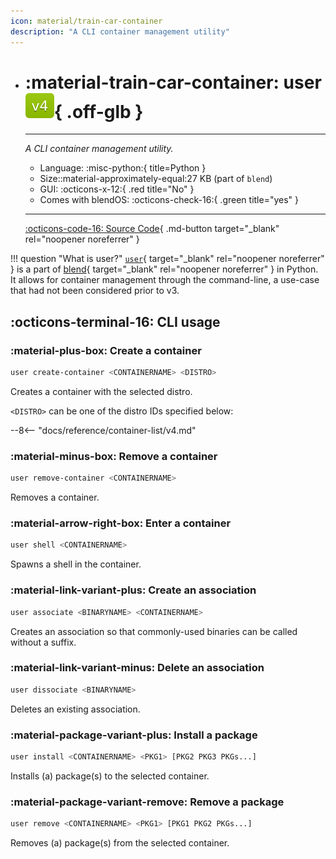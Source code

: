 ```yaml
---
icon: material/train-car-container
description: "A CLI container management utility"
---
```


<div class="grid cards" markdown>

-   # :material-train-car-container: <span class="notranslate">user</span> ![v4 badge](../../assets/img/v4.svg){ .off-glb }
    -------

    <em>A CLI container management utility.</em>

    - Language: :misc-python:{ title=Python }
    - Size::material-approximately-equal:27 KB (part of `blend`)
    - GUI: :octicons-x-12:{ .red title="No" }
    - Comes with blendOS: :octicons-check-16:{ .green title="yes" }

    ------

    [:octicons-code-16: Source Code](https://github.com/blend-os/blend/blob/main/user){ .md-button target="_blank" rel="noopener noreferrer" }

</div>

!!! question "What is <span class="notranslate">user</span>?"
    [`user`](https://github.com/blend-os/blend/blob/main/user){ target="_blank" rel="noopener noreferrer" } is a part of [blend](https://github.com/blend-os/blend){ target="_blank" rel="noopener noreferrer" } in Python. It allows for container management through the command-line, a use-case that had not been considered prior to v3.

## :octicons-terminal-16: CLI usage

### :material-plus-box: Create a container

```bash
user create-container <CONTAINERNAME> <DISTRO>
```
Creates a container with the selected distro.

`<DISTRO>` can be one of the distro IDs specified below:

--8<-- "docs/reference/container-list/v4.md"

### :material-minus-box: Remove a container

```bash
user remove-container <CONTAINERNAME>
```
Removes a container.

### :material-arrow-right-box: Enter a container

```bash
user shell <CONTAINERNAME>
```
Spawns a shell in the container.

### :material-link-variant-plus: Create an association

```bash
user associate <BINARYNAME> <CONTAINERNAME>
```
Creates an association so that commonly-used binaries can be called without a suffix.

### :material-link-variant-minus: Delete an association

```bash
user dissociate <BINARYNAME>
```
Deletes an existing association.

### :material-package-variant-plus: Install a package

```bash
user install <CONTAINERNAME> <PKG1> [PKG2 PKG3 PKGs...]
```
Installs (a) package(s) to the selected container.

### :material-package-variant-remove: Remove a package

```bash
user remove <CONTAINERNAME> <PKG1> [PKG1 PKG2 PKGs...]
```

Removes (a) package(s) from the selected container.
